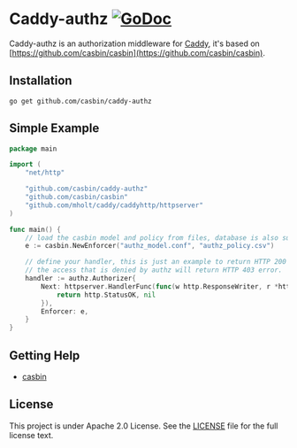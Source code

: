 Caddy-authz [![GoDoc](https://godoc.org/github.com/casbin/caddy-authz?status.svg)](https://godoc.org/github.com/casbin/caddy-authz)
======

Caddy-authz is an authorization middleware for [Caddy](https://github.com/mholt/caddy), it's based on [https://github.com/casbin/casbin](https://github.com/casbin/casbin).

## Installation

    go get github.com/casbin/caddy-authz

## Simple Example

```Go
package main

import (
	"net/http"

	"github.com/casbin/caddy-authz"
	"github.com/casbin/casbin"
	"github.com/mholt/caddy/caddyhttp/httpserver"
)

func main() {
	// load the casbin model and policy from files, database is also supported.
	e := casbin.NewEnforcer("authz_model.conf", "authz_policy.csv")

	// define your handler, this is just an example to return HTTP 200 for any requests.
	// the access that is denied by authz will return HTTP 403 error.
	handler := authz.Authorizer{
        Next: httpserver.HandlerFunc(func(w http.ResponseWriter, r *http.Request) (int, error) {
            return http.StatusOK, nil
        }),
        Enforcer: e,
    }
}
```

## Getting Help

- [casbin](https://github.com/casbin/casbin)

## License

This project is under Apache 2.0 License. See the [LICENSE](LICENSE) file for the full license text.
